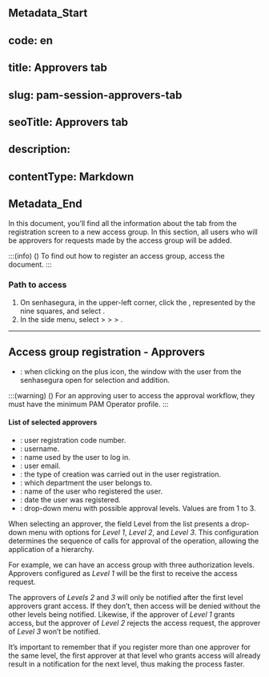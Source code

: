 ## Metadata_Start 
## code: en
## title: Approvers tab 
## slug: pam-session-approvers-tab 
## seoTitle: Approvers tab 
## description:  
## contentType: Markdown 
## Metadata_End
In this document, you’ll  find all the information about the  tab from the registration screen to a new access group. In this section, all users who will be approvers for requests made by the access group will be added.

:::(info) ()
To find out how to register an access group, access the  document.
:::

### Path to access

1. On senhasegura, in the upper-left corner, click the , represented by the nine squares, and select .
2. In the side menu, select  >  >  > .

---
## Access group registration - Approvers

* : when clicking on the plus icon, the window with the user from the senhasegura open for selection and addition.

:::(warning) ()
For an approving user to access the approval workflow, they must have the minimum PAM Operator profile.
:::

#### List of selected approvers
* : user registration code number.
* : username.
* : name used by the user to log in.
* : user email.
* : the type of creation was carried out in the user registration.
* : which department the user belongs to.
* : name of the user who registered the user.
* : date the user was registered.
* : drop-down menu with possible approval levels. Values ​​are from 1 to 3.

When selecting an approver, the field Level from the list presents a drop-down menu with options for *Level 1*, *Level 2*, and *Level 3*. This configuration determines the sequence of calls for approval of the operation, allowing the application of a hierarchy.

For example, we can have an access group with three authorization levels. Approvers configured as *Level 1* will be the first to receive the access request.

The approvers of *Levels 2* and *3* will only be notified after the first level approvers grant access. If they don’t, then access will be denied without the other levels being notified.
Likewise, if the approver of *Level 1* grants access, but the approver of *Level 2* rejects the access request, the approver of *Level 3* won’t be notified.

It’s important to remember that if you register more than one approver for the same level, the first approver at that level who grants access will already result in a notification for the next level, thus making the process faster.
